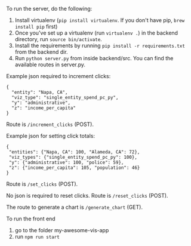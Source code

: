 To run the server, do the following:
1. Install virtualenv (`pip install virtualenv`. If you don't have pip, `brew install pip` first)
2. Once you've set up a virtualenv (run `virtualenv .`)  in the backend directory, run `source bin/activate`.
3. Install the requirements by running `pip install -r requirements.txt` from the backend dir.
4. Run `python server.py` from inside backend/src. You can find the available routes in server.py.

Example json required to increment clicks:
```
{
  "entity": "Napa, CA", 
  "viz_type": "single_entity_spend_pc_py", 
  "y": "administrative", 
  "z": "income_per_capita"
}
```
Route is `/increment_clicks` (POST).

Example json for setting click totals:
```
{
 "entities": {"Napa, CA": 100, "Alameda, CA": 72}, 
 "viz_types": {"single_entity_spend_pc_py": 100}, 
 "y": {"administrative": 100, "police": 59}, 
 "z": {"income_per_capita": 105, "population": 46}
}
```
Route is `/set_clicks` (POST).

No json is required to reset clicks. Route is `/reset_clicks` (POST).

The route to generate a chart is `/generate_chart` (GET).


To run the front end
1. go to the folder my-awesome-vis-app
2. run `npm run start`

